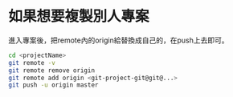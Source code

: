 # 如果想要複製別人專案

進入專案後，把remote內的origin給替換成自己的，在push上去即可。

```bash
cd <projectName>
git remote -v
git remote remove origin
git remote add origin <git-project-git@git@...>
git push -u origin master
```

